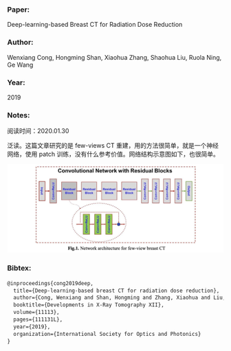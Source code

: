 ### Paper:

Deep-learning-based Breast CT for Radiation Dose Reduction

### Author:

Wenxiang Cong, Hongming Shan, Xiaohua Zhang, Shaohua Liu, Ruola Ning, Ge Wang

### Year:

2019

### Notes:

阅读时间：2020.01.30

泛读。这篇文章研究的是 few-views CT 重建，用的方法很简单，就是一个神经网络，使用 patch 训练，没有什么参考价值。网络结构示意图如下，也很简单。

<img src="https://raw.githubusercontent.com/Theodore-PKU/pictures/master/%E6%88%AA%E5%B1%8F2020-01-30%E4%B8%8B%E5%8D%881.32.12.png"/>

### Bibtex:

```latex
@inproceedings{cong2019deep,
  title={Deep-learning-based breast CT for radiation dose reduction},
  author={Cong, Wenxiang and Shan, Hongming and Zhang, Xiaohua and Liu, Shaohua and Ning, Ruola and Wang, Ge},
  booktitle={Developments in X-Ray Tomography XII},
  volume={11113},
  pages={111131L},
  year={2019},
  organization={International Society for Optics and Photonics}
}
```

